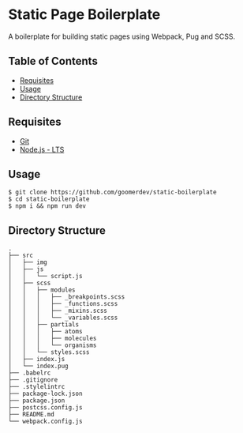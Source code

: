 # Static Page Boilerplate

A boilerplate for building static pages using Webpack, Pug and SCSS.

## Table of Contents

+ [Requisites](#requisites)
+ [Usage](#usage)
+ [Directory Structure](#directory-structure)

## Requisites

+ [Git](https://git-scm.com/downloads/)
+ [Node.js - LTS](https://nodejs.org/en/download/)

## Usage

```console
$ git clone https://github.com/goomerdev/static-boilerplate
$ cd static-boilerplate
$ npm i && npm run dev
```

## Directory Structure

```
.
├── src
│   ├── img
│   ├── js
│   │   └── script.js
│   ├── scss
│   │   ├── modules
│   │   │   ├── _breakpoints.scss
│   │   │   ├── _functions.scss
│   │   │   ├── _mixins.scss
│   │   │   └── _variables.scss
│   │   ├── partials
│   │   │   ├── atoms
│   │   │   ├── molecules
│   │   │   └── organisms
│   │   └── styles.scss
│   ├── index.js
│   └── index.pug
├── .babelrc
├── .gitignore
├── .stylelintrc
├── package-lock.json
├── package.json
├── postcss.config.js
├── README.md
└── webpack.config.js

```
